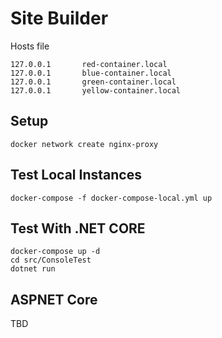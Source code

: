 # Site Builder


Hosts file
```
127.0.0.1       red-container.local
127.0.0.1       blue-container.local
127.0.0.1       green-container.local
127.0.0.1       yellow-container.local

```

## Setup

```
docker network create nginx-proxy
```


## Test Local Instances

```
docker-compose -f docker-compose-local.yml up
```

## Test With .NET CORE

```
docker-compose up -d
cd src/ConsoleTest
dotnet run
```

## ASPNET Core

TBD